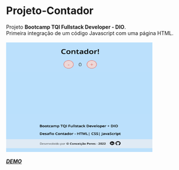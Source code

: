 # Projeto-Contador

Projeto **Bootcamp TQI Fullstack Developer - DIO**.<br>
Primeira integração de um código Javascript com uma página HTML.<br><br>
  <a href="https://conceicao-peres.github.io/Projeto-Contador/" target="_blank"><img align="center" alt="contador" height="300" width="400" src="./assets/img/contador.png"> </a> <br><br>
 <a href="https://conceicao-peres.github.io/Projeto-Contador/" target="_blank">  _**DEMO**_ </a> 

